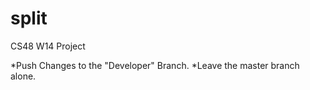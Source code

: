 split
=====

CS48 W14 Project

*Push Changes to the "Developer" Branch.
*Leave the master branch alone.

